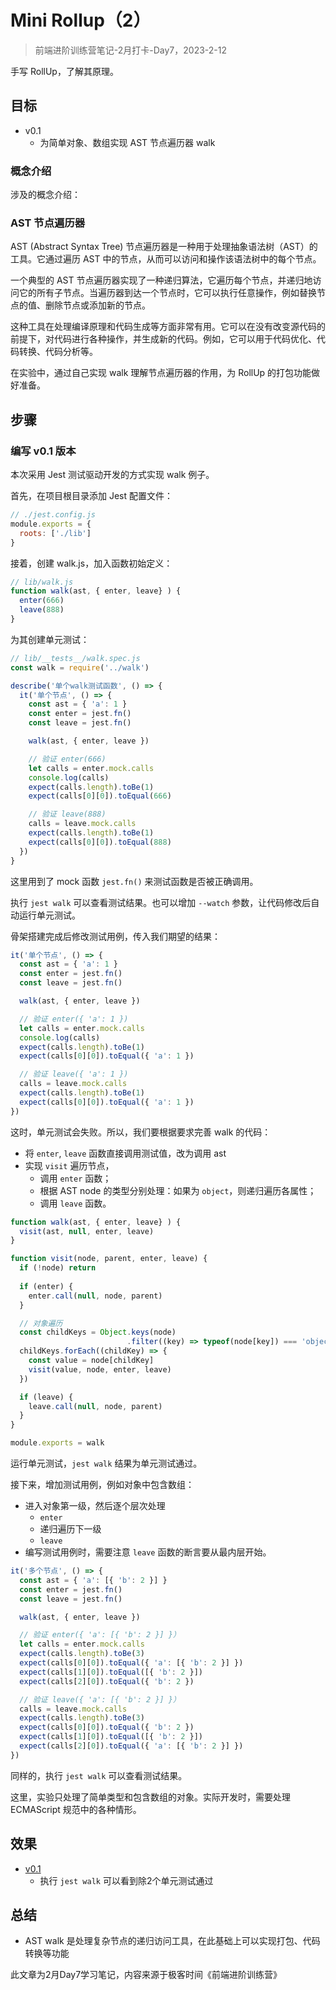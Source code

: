 # Mini Rollup（2）

> 前端进阶训练营笔记-2月打卡-Day7，2023-2-12

手写 RollUp，了解其原理。

## 目标

- v0.1
  - 为简单对象、数组实现 AST 节点遍历器 walk

### 概念介绍

涉及的概念介绍：

### AST 节点遍历器

AST (Abstract Syntax Tree) 节点遍历器是一种用于处理抽象语法树（AST）的工具。它通过遍历 AST 中的节点，从而可以访问和操作该语法树中的每个节点。

一个典型的 AST 节点遍历器实现了一种递归算法，它遍历每个节点，并递归地访问它的所有子节点。当遍历器到达一个节点时，它可以执行任意操作，例如替换节点的值、删除节点或添加新的节点。

这种工具在处理编译原理和代码生成等方面非常有用。它可以在没有改变源代码的前提下，对代码进行各种操作，并生成新的代码。例如，它可以用于代码优化、代码转换、代码分析等。

在实验中，通过自己实现 walk 理解节点遍历器的作用，为 RollUp 的打包功能做好准备。

## 步骤

### 编写 v0.1 版本

本次采用 Jest 测试驱动开发的方式实现 walk 例子。

首先，在项目根目录添加 Jest 配置文件：

```js
// ./jest.config.js
module.exports = {
  roots: ['./lib']
}
```

接着，创建 walk.js，加入函数初始定义：

```js
// lib/walk.js
function walk(ast, { enter, leave} ) {
  enter(666)
  leave(888)
}
```

为其创建单元测试：

```js
// lib/__tests__/walk.spec.js
const walk = require('../walk')

describe('单个walk测试函数', () => {
  it('单个节点', () => {
    const ast = { 'a': 1 }
    const enter = jest.fn()
    const leave = jest.fn()

    walk(ast, { enter, leave })

    // 验证 enter(666)
    let calls = enter.mock.calls
    console.log(calls)
    expect(calls.length).toBe(1)
    expect(calls[0][0]).toEqual(666)

    // 验证 leave(888)
    calls = leave.mock.calls
    expect(calls.length).toBe(1)
    expect(calls[0][0]).toEqual(888)
  })
}
```

这里用到了 mock 函数 `jest.fn()` 来测试函数是否被正确调用。

执行 `jest walk` 可以查看测试结果。也可以增加 `--watch` 参数，让代码修改后自动运行单元测试。

骨架搭建完成后修改测试用例，传入我们期望的结果：

```js
it('单个节点', () => {
  const ast = { 'a': 1 }
  const enter = jest.fn()
  const leave = jest.fn()

  walk(ast, { enter, leave })

  // 验证 enter({ 'a': 1 })
  let calls = enter.mock.calls
  console.log(calls)
  expect(calls.length).toBe(1)
  expect(calls[0][0]).toEqual({ 'a': 1 })

  // 验证 leave({ 'a': 1 })
  calls = leave.mock.calls
  expect(calls.length).toBe(1)
  expect(calls[0][0]).toEqual({ 'a': 1 })
})
```

这时，单元测试会失败。所以，我们要根据要求完善 walk 的代码：

- 将 `enter`, `leave` 函数直接调用测试值，改为调用 ast
- 实现 `visit` 遍历节点，
  - 调用 `enter` 函数；
  - 根据 AST node 的类型分别处理：如果为 `object`，则递归遍历各属性；
  - 调用 `leave` 函数。

```js
function walk(ast, { enter, leave} ) {
  visit(ast, null, enter, leave)
}

function visit(node, parent, enter, leave) {
  if (!node) return
  
  if (enter) {
    enter.call(null, node, parent)
  }

  // 对象遍历
  const childKeys = Object.keys(node)
                          .filter((key) => typeof(node[key]) === 'object')
  childKeys.forEach((childKey) => {
    const value = node[childKey]
    visit(value, node, enter, leave)
  })

  if (leave) {
    leave.call(null, node, parent)
  }
}

module.exports = walk
```

运行单元测试，`jest walk` 结果为单元测试通过。

接下来，增加测试用例，例如对象中包含数组：

- 进入对象第一级，然后逐个层次处理
  - `enter`
  - 递归遍历下一级
  - `leave`
- 编写测试用例时，需要注意 `leave` 函数的断言要从最内层开始。

```js
it('多个节点', () => {
  const ast = { 'a': [{ 'b': 2 }] }
  const enter = jest.fn()
  const leave = jest.fn()

  walk(ast, { enter, leave })

  // 验证 enter({ 'a': [{ 'b': 2 }] }）
  let calls = enter.mock.calls
  expect(calls.length).toBe(3)
  expect(calls[0][0]).toEqual({ 'a': [{ 'b': 2 }] })
  expect(calls[1][0]).toEqual([{ 'b': 2 }])
  expect(calls[2][0]).toEqual({ 'b': 2 })

  // 验证 leave({ 'a': [{ 'b': 2 }] }）
  calls = leave.mock.calls
  expect(calls.length).toBe(3)
  expect(calls[0][0]).toEqual({ 'b': 2 })
  expect(calls[1][0]).toEqual([{ 'b': 2 }])
  expect(calls[2][0]).toEqual({ 'a': [{ 'b': 2 }] })
})
```

同样的，执行 `jest walk` 可以查看测试结果。

这里，实验只处理了简单类型和包含数组的对象。实际开发时，需要处理 ECMAScript 规范中的各种情形。

## 效果

- [v0.1](https://github.com/tangyouhua/lab-mini-rollup/releases/tag/v0.1)
  - 执行 `jest walk` 可以看到除2个单元测试通过

## 总结

- AST walk 是处理复杂节点的递归访问工具，在此基础上可以实现打包、代码转换等功能

此文章为2月Day7学习笔记，内容来源于极客时间《前端进阶训练营》
